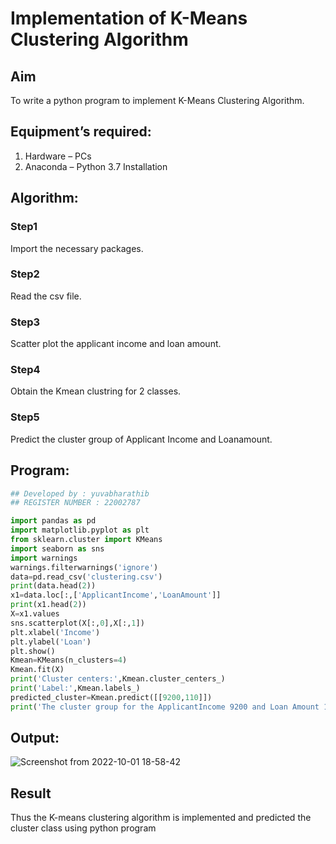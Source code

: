 # Implementation of K-Means Clustering Algorithm
## Aim
To write a python program to implement K-Means Clustering Algorithm.
## Equipment’s required:
1.	Hardware – PCs
2.	Anaconda – Python 3.7 Installation

## Algorithm:

### Step1
Import the necessary packages.

### Step2
Read the csv file.

### Step3
Scatter plot the applicant income and loan amount.

### Step4
Obtain the Kmean clustring for 2 classes.

### Step5
Predict the cluster group of Applicant Income and Loanamount.

## Program:
```python
## Developed by : yuvabharathib
## REGISTER NUMBER : 22002787

import pandas as pd
import matplotlib.pyplot as plt
from sklearn.cluster import KMeans
import seaborn as sns
import warnings
warnings.filterwarnings('ignore')
data=pd.read_csv('clustering.csv')
print(data.head(2))
x1=data.loc[:,['ApplicantIncome','LoanAmount']]
print(x1.head(2))
X=x1.values
sns.scatterplot(X[:,0],X[:,1])
plt.xlabel('Income')
plt.ylabel('Loan')
plt.show()
Kmean=KMeans(n_clusters=4)
Kmean.fit(X)
print('Cluster centers:',Kmean.cluster_centers_)
print('Label:',Kmean.labels_)
predicted_cluster=Kmean.predict([[9200,110]])
print('The cluster group for the ApplicantIncome 9200 and Loan Amount 110 is ',predicted_cluster)
```

## Output:

![Screenshot from 2022-10-01 18-58-42](https://user-images.githubusercontent.com/113497333/193411889-491bc49c-51e2-45f9-beaa-dd120328ca2f.png)

## Result
Thus the K-means clustering algorithm is implemented and predicted the cluster class using python program

